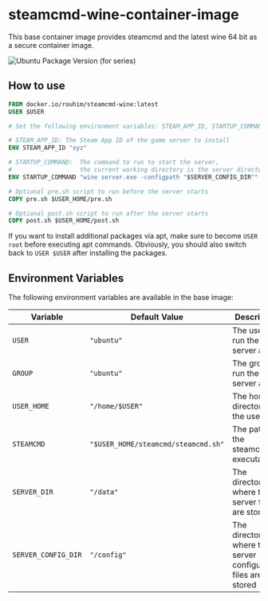 # steamcmd-wine-container-image

This base container image provides steamcmd and the latest wine 64 bit as a secure container image.

![Ubuntu Package Version (for series)](https://img.shields.io/ubuntu/v/wine/devel?label=wine&link=https%3A%2F%2Fpackages.ubuntu.com%2Fsearch%3Fkeywords%3Dwine%26searchon%3Dnames%26suite%3Dall%26section%3Dall)

## How to use

```Dockerfile
FROM docker.io/rouhim/steamcmd-wine:latest
USER $USER

# Set the following environment variables: STEAM_APP_ID, STARTUP_COMMAND

# STEAM_APP_ID: The Steam App ID of the game server to install
ENV STEAM_APP_ID "xyz"

# STARTUP_COMMAND:  The command to run to start the server, 
#                   the current working directory is the server directory ($SERVER_DIR)
ENV STARTUP_COMMAND "wine server.exe -configpath "$SERVER_CONFIG_DIR""

# Optional pre.sh script to run before the server starts
COPY pre.sh $USER_HOME/pre.sh

# Optional post.sh script to run after the server starts
COPY post.sh $USER_HOME/post.sh
```

If you want to install additional packages via apt,
make sure to become `USER root` before executing apt commands.
Obviously, you should also switch back to `USER $USER` after installing the packages.

## Environment Variables

The following environment variables are available in the base image:

| Variable            | Default Value                       | Description                                                   |
|---------------------|-------------------------------------|---------------------------------------------------------------|
| `USER`              | `"ubuntu"`                          | The user to run the server as                                 |
| `GROUP`             | `"ubuntu"`                          | The group to run the server as                                |
| `USER_HOME`         | `"/home/$USER"`                     | The home directory of the user                                |
| `STEAMCMD`          | `"$USER_HOME/steamcmd/steamcmd.sh"` | The path to the steamcmd executable                           |
| `SERVER_DIR`        | `"/data"`                           | The directory where the server files are stored               |
| `SERVER_CONFIG_DIR` | `"/config"`                         | The directory where the server configuration files are stored |
